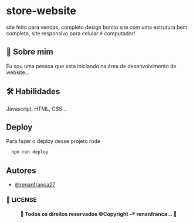 
# store-website

site feito para vendas, completo design bonito site com uma estrutura bem completa, site responsivo para celular é computador!





## 🚀 Sobre mim
Eu sou uma pessoa que esta iniciando na área de  desenvolvimento de website...



## 🛠 Habilidades
Javascript, HTML, CSS...



## Deploy

Para fazer o deploy desse projeto rode

```bash
  npm run deploy
```


## Autores

- [@renanfranca27](https://github.com/renanfranca27)


### 📝 LICENSE

<h4 align="center"> 
	🚧  Todos os direitos reservados ©Copyright -® renanfranca...  🚧
</h4>

